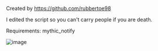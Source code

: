 Created by https://github.com/rubbertoe98

I edited the script so you can't carry people if you are death.

Requirements: mythic_notify

![image](https://user-images.githubusercontent.com/73753618/120633755-c96eee80-c46a-11eb-91ad-ba038f7e19b4.png)
